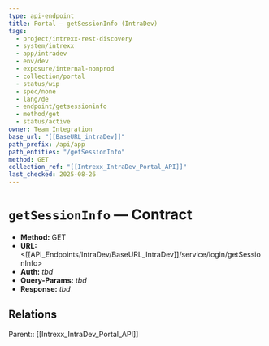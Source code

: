```yaml
---
type: api-endpoint
title: Portal — getSessionInfo (IntraDev)
tags:
  - project/intrexx-rest-discovery
  - system/intrexx
  - app/intradev
  - env/dev
  - exposure/internal-nonprod
  - collection/portal
  - status/wip
  - spec/none
  - lang/de
  - endpoint/getsessioninfo
  - method/get
  - status/active
owner: Team Integration
base_url: "[[BaseURL_intraDev]]"
path_prefix: /api/app
path_entities: "/getSessionInfo"
method: GET
collection_ref: "[[Intrexx_IntraDev_Portal_API]]"
last_checked: 2025-08-26
---
```



# `getSessionInfo` — Contract
- **Method:** GET  
- **URL:** <[[API_Endpoints/IntraDev/BaseURL_IntraDev]]/service/login/getSessionInfo>  
- **Auth:** _tbd_  
- **Query-Params:** _tbd_  
- **Response:** _tbd_

## Relations
Parent:: [[Intrexx_IntraDev_Portal_API]]
